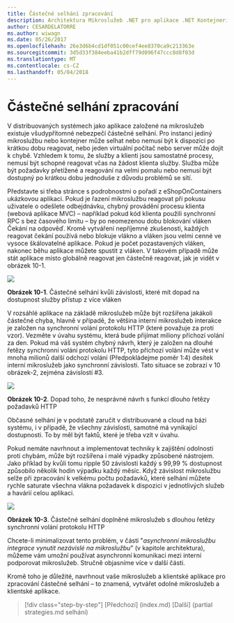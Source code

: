 ```yaml
---
title: Částečné selhání zpracování
description: Architektura Mikroslužeb .NET pro aplikace .NET Kontejnerizované | Částečné selhání zpracování
author: CESARDELATORRE
ms.author: wiwagn
ms.date: 05/26/2017
ms.openlocfilehash: 26e3d6b4cd1df051c00cef4ee8370ca9c213363e
ms.sourcegitcommit: 3d5d33f384eeba41b2dff79d096f47ccc8d8f03d
ms.translationtype: MT
ms.contentlocale: cs-CZ
ms.lasthandoff: 05/04/2018
---
```

# <a name="handling-partial-failure"></a>Částečné selhání zpracování

V distribuovaných systémech jako aplikace založené na mikroslužeb existuje všudypřítomné nebezpečí částečné selhání. Pro instanci jediný mikroslužbu nebo kontejner může selhat nebo nemusí být k dispozici po krátkou dobu reagovat, nebo jeden virtuální počítač nebo server může dojít k chybě. Vzhledem k tomu, že služby a klienti jsou samostatné procesy, nemusí být schopné reagovat včas na žádost klienta služby. Služba může být požadavky přetížené a reagování na velmi pomalu nebo nemusí být dostupný po krátkou dobu jednoduše z důvodu problémů se sítí.

Představte si třeba stránce s podrobnostmi o pořadí z eShopOnContainers ukázkovou aplikaci. Pokud je řazení mikroslužbu reagovat při pokusu uživatele o odešlete odbejdnávku, chybný provádění procesu klienta (webová aplikace MVC) – například pokud kód klienta použili synchronní RPC s bez časového limitu – by po neomezenou dobu blokování vláken Čekání na odpověď. Kromě vytváření nepříjemné zkušenosti, každých reagovat čekání používá nebo blokuje vlákno a vláken jsou velmi cenné ve vysoce škálovatelné aplikace. Pokud je počet pozastavených vláken, nakonec běhu aplikace můžete spustit z vláken. V takovém případě může stát aplikace místo globálně reagovat jen částečně reagovat, jak je vidět v obrázek 10-1.

![](./media/image1.png)

**Obrázek 10-1**. Částečné selhání kvůli závislosti, které mít dopad na dostupnost služby přístup z více vláken

V rozsáhlé aplikace na základě mikroslužeb může být rozšířena jakákoli částečné chyba, hlavně v případě, že většina interní mikroslužeb interakce je založen na synchronní volání protokolu HTTP (které považuje za proti vzor). Vezměte v úvahu systému, která bude přijímat miliony příchozí volání za den. Pokud má váš systém chybný návrh, který je založen na dlouhé řetězy synchronní volání protokolu HTTP, tyto příchozí volání může vést v mnoha milionů další odchozí volání (Předpokládejme poměr 1:4) desítek interní mikroslužeb jako synchronní závislosti. Tato situace se zobrazí v 10 obrázek-2, zejména závislostí \#3.

![](./media/image2.png)

**Obrázek 10-2**. Dopad toho, že nesprávné návrh s funkcí dlouho řetězy požadavků HTTP

Občasné selhání je v podstatě zaručit v distribuované a cloud na bázi systému, i v případě, že všechny závislosti, samotné má vynikající dostupnosti. To by měl být faktů, které je třeba vzít v úvahu.

Pokud nemáte navrhnout a implementovat techniky k zajištění odolnosti proti chybám, může být rozšířena i malé výpadky způsobené nástrojem. Jako příklad by kvůli tomu ripple 50 závislosti každý s 99,99 % dostupnost způsobilo několik hodin výpadku každý měsíc. Když závislost mikroslužbu selže při zpracování k velkému počtu požadavků, které selhání můžete rychle saturate všechna vlákna požadavek k dispozici v jednotlivých služeb a havárií celou aplikaci.

![](./media/image3.png)

**Obrázek 10-3**. Částečné selhání doplněné mikroslužeb s dlouhou řetězy synchronní volání protokolu HTTP

Chcete-li minimalizovat tento problém, v části "*asynchronní mikroslužbu integrace vynutit nezávislé na mikroslužbu*" (v kapitole architektura), můžeme vám umožní používat asynchronní komunikaci mezi interní podporovat mikroslužeb. Stručně objasníme více v další části.

Kromě toho je důležité, navrhnout vaše mikroslužeb a klientské aplikace pro zpracování částečné selhání – to znamená, vytvářet odolné mikroslužeb a klientské aplikace.


>[!div class="step-by-step"]
[Předchozí] (index.md) [Další] (partial strategies.md selhání)
